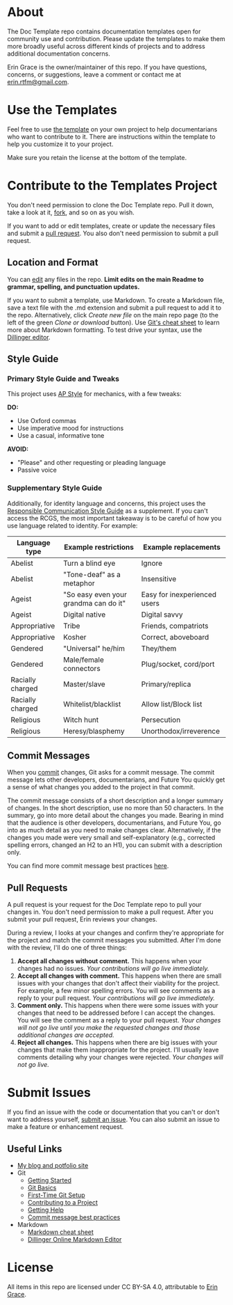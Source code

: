 # About
The Doc Template repo contains documentation templates open for community use and contribution. Please update the templates to make them more broadly useful across different kinds of projects and to address additional documentation concerns. 

Erin Grace is the owner/maintainer of this repo. If you have questions, concerns, or suggestions, leave a comment or contact me at [erin.rtfm@gmail.com](mailto:erin.rtfm@gmail.com).

# Use the Templates
Feel free to use [the template](https://github.com/erin-rtfm/doc-templates/blob/master/Template%20-%20README:%20Documentation%20Development.md) on your own project to help documentarians who want to contribute to it. There are instructions within the template to help you customize it to your project. 

Make sure you retain the license at the bottom of the template.

# Contribute to the Templates Project
You don't need permission to clone the Doc Template repo. Pull it down, take a look at it, [fork](https://git-scm.com/book/en/v2/GitHub-Contributing-to-a-Project#_forking_projects), and so on as you wish. 

If you want to add or edit templates, create or update the necessary files and submit a [pull request](#pullrequests). You also don't need permission to submit a pull request.

## Location and Format
You can [edit](https://help.github.com/articles/editing-files-in-another-user-s-repository/) any files in the repo. __Limit edits on the main Readme to grammar, spelling, and punctuation updates.__

If you want to submit a template, use Markdown. To create a Markdown file, save a text file with the .md extension and submit a pull request to add it to the repo. Alternatively, click _Create new file_ on the main repo page (to the left of the green _Clone or download_ button). Use [Git's cheat sheet](https://github.com/adam-p/markdown-here/wiki/Markdown-Cheatsheet) to learn more about Markdown formatting. To test drive your syntax, use the [Dillinger editor](https://dillinger.io/).

## Style Guide
### Primary Style Guide and Tweaks
This project uses [AP Style](https://www.apstylebook.com/) for mechanics, with a few tweaks:

__DO:__
- Use Oxford commas
- Use imperative mood for instructions
- Use a casual, informative tone

__AVOID:__
- "Please" and other requesting or pleading language
- Passive voice

### Supplementary Style Guide
Additionally, for identity language and concerns, this project uses the [Responsible Communication Style Guide](https://rcstyleguide.com/) as a supplement. If you can't access the RCGS, the most important takeaway is to be careful of how you use language related to identity. For example:

| Language type | Example restrictions | Example replacements |
| --- | ---| ---|
| Abelist | Turn a blind eye | Ignore |
| Abelist | "Tone-deaf" as a metaphor | Insensitive | 
| Ageist | "So easy even your grandma can do it" | Easy for inexperienced users |
| Ageist | Digital native | Digital savvy |
| Appropriative | Tribe | Friends, compatriots |
| Appropriative | Kosher | Correct, aboveboard |
| Gendered | "Universal" he/him | They/them |
| Gendered | Male/female connectors | Plug/socket, cord/port |
| Racially charged | Master/slave | Primary/replica |
| Racially charged | Whitelist/blacklist | Allow list/Block list |
| Religious | Witch hunt | Persecution |
| Religious | Heresy/blasphemy | Unorthodox/irreverence | 

## Commit Messages
When you [commit](https://git-scm.com/book/en/v1/Git-Basics-Recording-Changes-to-the-Repository#Committing-Your-Changes) changes, Git asks for a commit message. The commit message lets other developers, documentarians, and Future You quickly get a sense of what changes you added to the project in that commit.

The commit message consists of a short description and a longer summary of changes. In the short description, use no more than 50 characters. In the summary, go into more detail about the changes you made. Bearing in mind that the audience is other developers, documentarians, and Future You, go into as much detail as you need to make changes clear. Alternatively, if the changes you made were very small and self-explanatory (e.g., corrected spelling errors, changed an H2 to an H1), you can submit with a description only.

You can find more commit message best practices [here](https://chris.beams.io/posts/git-commit/).

<a name="pullrequests"></a>
## Pull Requests
A pull request is your request for the Doc Template repo to pull your changes in. You don't need permission to make a pull request. After you submit your pull request, Erin reviews your changes. 

During a review, I looks at your changes and confirm they're appropriate for the project and match the commit messages you submitted. After I'm done with the review, I'll do one of three things:

1. **Accept all changes without comment.** This happens when your changes had no issues. _Your contributions will go live immediately._
2. **Accept all changes with comment.** This happens when there are small issues with your changes that don't affect their viability for the project. For example, a few minor spelling errors. You will see comments as a reply to your pull request. _Your contributions will go live immediately._
3. **Comment only.** This happens when there were some issues with your changes that need to be addressed before I can accept the changes. You will see the comment as a reply to your pull request. _Your changes will not go live until you make the requested changes and those additional changes are accepted._
4. **Reject all changes.** This happens when there are big issues with your changes that make them inappropriate for the project. I'll usually leave comments detailing why your changes were rejected. _Your changes will not go live._

# Submit Issues
If you find an issue with the code or documentation that you can't or don't want to address yourself, [submit an issue](https://help.github.com/articles/creating-an-issue/). You can also submit an issue to make a feature or enhancement request.

## Useful Links
- [My blog and potfolio site](https://readthefriendlymanual.com/)
- Git
  - [Getting Started](https://git-scm.com/book/en/v1/Getting-Started)
  - [Git Basics](https://git-scm.com/book/en/v2/Getting-Started-Git-Basics)
  - [First-Time Git Setup](https://git-scm.com/book/en/v2/Getting-Started-First-Time-Git-Setup)
  - [Contributing to a Project](https://git-scm.com/book/en/v2/GitHub-Contributing-to-a-Project)
  - [Getting Help](https://git-scm.com/book/en/v1/Getting-Started-Getting-Help)
  - [Commit message best practices](https://chris.beams.io/posts/git-commit/)
- Markdown
  - [Markdown cheat sheet](https://github.com/adam-p/markdown-here/wiki/Markdown-Cheatsheet)
  - [Dillinger Online Markdown Editor](https://dillinger.io/)

# License
All items in this repo are licensed under CC BY-SA 4.0, attributable to [Erin Grace](https://readthefriendlymanual.com/).
